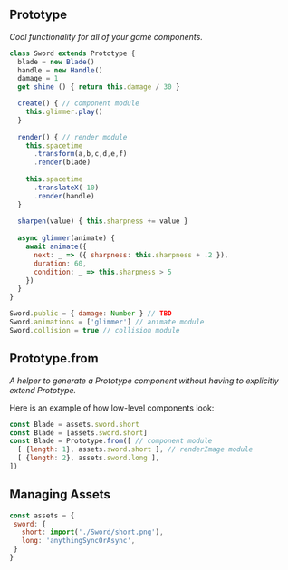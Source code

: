 ## Prototype

_Cool functionality for all of your game components._

```js
class Sword extends Prototype {
  blade = new Blade()
  handle = new Handle()
  damage = 1
  get shine () { return this.damage / 30 }

  create() { // component module
    this.glimmer.play()
  }
  
  render() { // render module
    this.spacetime
      .transform(a,b,c,d,e,f)
      .render(blade)
    
    this.spacetime
      .translateX(-10)
      .render(handle)
  }
  
  sharpen(value) { this.sharpness += value }
  
  async glimmer(animate) {
    await animate({
      next: _ => ({ sharpness: this.sharpness + .2 }),
      duration: 60,
      condition: _ => this.sharpness > 5
    })
  }
}

Sword.public = { damage: Number } // TBD
Sword.animations = ['glimmer'] // animate module
Sword.collision = true // collision module
```

## Prototype.from

_A helper to generate a Prototype component without having to explicitly extend Prototype._

Here is an example of how low-level components look:

```js
const Blade = assets.sword.short
const Blade = [assets.sword.short]
const Blade = Prototype.from([ // component module
  [ {length: 1}, assets.sword.short ], // renderImage module
  [ {length: 2}, assets.sword.long ],
])
```

## Managing Assets

```js
const assets = {
 sword: {
   short: import('./Sword/short.png'),
   long: 'anythingSyncOrAsync',
 }
}
```
